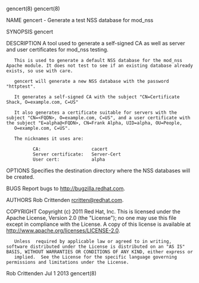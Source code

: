 gencert(8)                                                                                                                                                                                         gencert(8)



NAME
       gencert - Generate a test NSS database for mod_nss


SYNOPSIS
       gencert <destdir>


DESCRIPTION
       A tool used to generate a self-signed CA as well as server and user certificates for mod_nss testing.

       This is used to generate a default NSS database for the mod_nss Apache module. It does not test to see if an existing database already exists, so use with care.

       gencert will generate a new NSS database with the password "httptest".

       It generates a self-signed CA with the subject "CN=Certificate Shack, O=example.com, C=US"

       It also generates a certificate suitable for servers with the subject "CN=<FQDN>, O=example.com, C=US", and a user certificate with the subject "E=alpha@<FQDN>, CN=Frank Alpha, UID=alpha, OU=People,
       O=example.com, C=US".

       The nicknames it uses are:

              CA:                   cacert
              Server certificate:   Server-Cert
              User cert:            alpha


OPTIONS
       <destdir>
              Specifies the destination directory where the NSS databases will be created.


BUGS
       Report bugs to http://bugzilla.redhat.com.


AUTHORS
       Rob Crittenden <rcritten@redhat.com>.


COPYRIGHT
       Copyright (c) 2011 Red Hat, Inc. This is licensed under the Apache License, Version 2.0 (the "License"); no one may use this file except in compliance with the License. A copy  of  this  license  is
       available at http://www.apache.org/licenses/LICENSE-2.0.

       Unless  required by applicable law or agreed to in writing, software distributed under the License is distributed on an "AS IS" BASIS, WITHOUT WARRANTIES OR CONDITIONS OF ANY KIND, either express or
       implied.  See the License for the specific language governing permissions and limitations under the License.



Rob Crittenden                                                                                    Jul 1 2013                                                                                       gencert(8)
